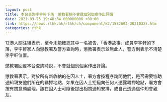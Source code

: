 ```yaml
---
layout: post
title: 本台查詢李宇軒下落　懲教署稱不會就個別個案作出評論
date: 2021-03-25 19:48:34.000000000 +08:00
link: https://news.rthk.hk/rthk/ch/component/k2/1582602-20210325.htm
categories: rthk
---
```


12港人關注組表示，至今未能確認其中一名被告、「香港故事」成員李宇軒的下落，李宇軒家人向懲教署及警方查詢時，懲教署表示並無此人，警方則表示不清楚李宇軒位置。

懲教署回覆本台查詢時說，不會就個別個案作出評論。

懲教署表示，對於所有新收納的在囚人士，署方會按程序詢問他們，是否需要協助通知親友他們所在的羈押地點，如果在囚人士拒絕向任何人透露羈押地點，署方會按有關意願處理，該在囚人士可隨後提出相關通知安排，或自己透過信件知會親友。
